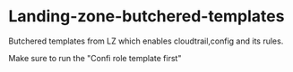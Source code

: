 # Landing-zone-butchered-templates
Butchered templates from LZ which enables cloudtrail,config and its rules.

Make sure to run the "Confi role template first"
